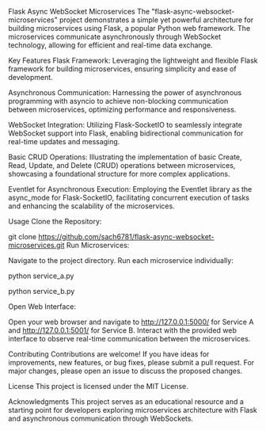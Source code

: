 Flask Async WebSocket Microservices
The "flask-async-websocket-microservices" project demonstrates a simple yet powerful architecture for building microservices using Flask, a popular Python web framework. The microservices communicate asynchronously through WebSocket technology, allowing for efficient and real-time data exchange.

Key Features
Flask Framework: Leveraging the lightweight and flexible Flask framework for building microservices, ensuring simplicity and ease of development.

Asynchronous Communication: Harnessing the power of asynchronous programming with asyncio to achieve non-blocking communication between microservices, optimizing performance and responsiveness.

WebSocket Integration: Utilizing Flask-SocketIO to seamlessly integrate WebSocket support into Flask, enabling bidirectional communication for real-time updates and messaging.

Basic CRUD Operations: Illustrating the implementation of basic Create, Read, Update, and Delete (CRUD) operations between microservices, showcasing a foundational structure for more complex applications.

Eventlet for Asynchronous Execution: Employing the Eventlet library as the async_mode for Flask-SocketIO, facilitating concurrent execution of tasks and enhancing the scalability of the microservices.

Usage
Clone the Repository:

git clone https://github.com/sach6781/flask-async-websocket-microservices.git
Run Microservices:

Navigate to the project directory.
Run each microservice individually:

python service_a.py

python service_b.py

Open Web Interface:

Open your web browser and navigate to http://127.0.0.1:5000/ for Service A and http://127.0.0.1:5001/ for Service B.
Interact with the provided web interface to observe real-time communication between the microservices.

Contributing
Contributions are welcome! If you have ideas for improvements, new features, or bug fixes, please submit a pull request. For major changes, please open an issue to discuss the proposed changes.

License
This project is licensed under the MIT License.

Acknowledgments
This project serves as an educational resource and a starting point for developers exploring microservices architecture with Flask and asynchronous communication through WebSockets.
